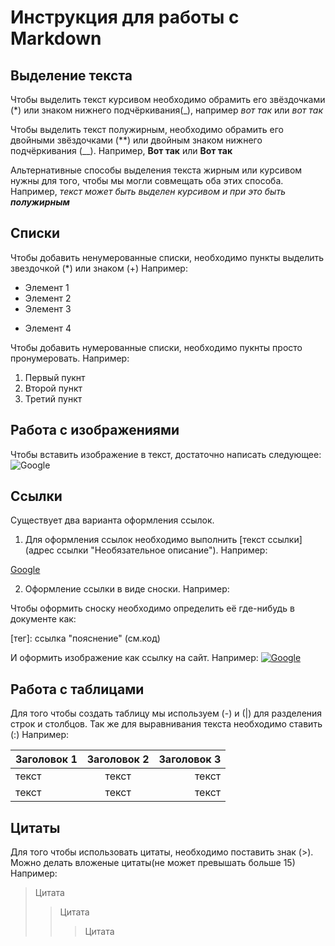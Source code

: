 # Инструкция для работы с Markdown

## Выделение текста

Чтобы выделить текст курсивом необходимо обрамить его звёздочками (*) или знаком нижнего подчёркивания(_), например _вот так_ или *вот так*

Чтобы выделить текст полужирным, необходимо обрамить его двойными звёздочками (**) или двойным знаком нижнего подчёркивания (__). Например, **Вот так** или __Вот так__

Альтернативные способы выделения текста жирным или курсивом нужны для того, чтобы мы могли совмещать оба этих способа. Например, _текст может быть выделен курсивом и при это быть **полужирным**_

## Списки

Чтобы добавить ненумерованные списки, необходимо пункты выделить звездочкой (*) или знаком (+) Например:
* Элемент 1
* Элемент 2
* Элемент 3
+ Элемент 4

Чтобы добавить нумерованные списки, необходимо пукнты просто пронумеровать. Например:
1. Первый пукнт
2. Второй пункт 
3. Третий пункт

## Работа с изображениями

Чтобы вставить изображение в текст, достаточно написать следующее:
![Google](Google.jpg)

## Ссылки

Существует два варианта оформления ссылок.

1. Для оформления ссылок необходимо выполнить [текст ссылки](адрес ссылки "Необязательное описание"). Например:

[Google](https://www.google.ru/ "нажмёшь сюда и перейдёшь в гугл")



2. Оформление ссылки в виде сноски. Например:
 
 Чтобы оформить сноску необходимо определить её где-нибудь в документе как:
 
  [тег]: ссылка "пояснение" (см.код)

[google]: https://www.google.ru/ "Google"

И оформить изображение как ссылку на сайт. Например:
[![Google](Google.jpg)][google]

## Работа с таблицами

Для того чтобы создать таблицу мы используем (-) и (|) для разделения строк и столбцов. Так же для выравнивания текста необходимо ставить (:) Например:

| Заголовок 1 | Заголовок 2 | Заголовок 3 |
| :-----|:-----:|----:|
|текст|текст|текст|
|текст|текст|текст|
## Цитаты

Для того чтобы использовать цитаты, необходимо поставить знак (>). Можно делать вложеные цитаты(не может превышать больше 15) Например:

>Цитата
>>Цитата
>>>Цитата


